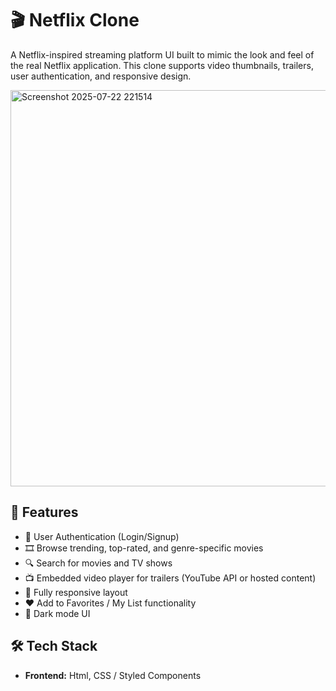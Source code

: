 # 🎬 Netflix Clone

A Netflix-inspired streaming platform UI built to mimic the look and feel of the real Netflix application. This clone supports video thumbnails, trailers, user authentication, and responsive design.

<img width="1353" height="634" alt="Screenshot 2025-07-22 221514" src="https://github.com/user-attachments/assets/1ecb2434-910a-4c83-8830-30ac27dcecda" />

## 🚀 Features

- 🔐 User Authentication (Login/Signup)
- 🎞️ Browse trending, top-rated, and genre-specific movies
- 🔍 Search for movies and TV shows
- 📺 Embedded video player for trailers (YouTube API or hosted content)
- 📱 Fully responsive layout
- ❤️ Add to Favorites / My List functionality
- 🌙 Dark mode UI

## 🛠️ Tech Stack

- **Frontend:** Html,  CSS / Styled Components
